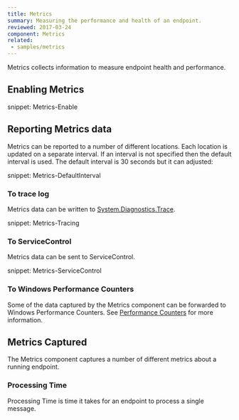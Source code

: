 ```yaml
---
title: Metrics
summary: Measuring the performance and health of an endpoint.
reviewed: 2017-03-24
component: Metrics
related:
 - samples/metrics
---
```


Metrics collects information to measure endpoint health and performance.


## Enabling Metrics

snippet: Metrics-Enable


## Reporting Metrics data

Metrics can be reported to a number of different locations. Each location is updated on a separate interval. If an interval is not specified then the default interval is used. The default interval is 30 seconds but it can adjusted:

snippet: Metrics-DefaultInterval

### To trace log

Metrics data can be written to [System.Diagnostics.Trace](https://msdn.microsoft.com/en-us/library/system.diagnostics.trace.aspx).

snippet: Metrics-Tracing

### To ServiceControl

Metrics data can be sent to ServiceControl.

snippet: Metrics-ServiceControl

### To Windows Performance Counters

Some of the data captured by the Metrics component can be forwarded to Windows Performance Counters. See [Performance Counters](./performance-counters.md) for more information.


## Metrics Captured

The Metrics component captures a number of different metrics about a running endpoint.

### Processing Time

Processing Time is time it takes for an endpoint to process a single message.